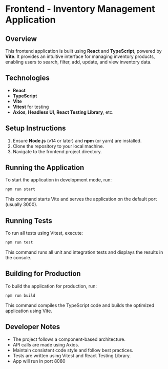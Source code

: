 # Frontend - Inventory Management Application

## Overview
This frontend application is built using **React** and **TypeScript**, powered by **Vite**. It provides an intuitive interface for managing inventory products, enabling users to search, filter, add, update, and view inventory data.

## Technologies
- **React**
- **TypeScript**
- **Vite**
- **Vitest** for testing
- **Axios**, **Headless UI**, **React Testing Library**, etc.

## Setup Instructions
1. Ensure **Node.js** (v14 or later) and **npm** (or yarn) are installed.
2. Clone the repository to your local machine.
3. Navigate to the frontend project directory.

## Running the Application
To start the application in development mode, run:
```bash
npm run start
```
This command starts Vite and serves the application on the default port (usually 3000).

## Running Tests
To run all tests using Vitest, execute:
```bash
npm run test
```
This command runs all unit and integration tests and displays the results in the console.

## Building for Production
To build the application for production, run:
```bash
npm run build
```
This command compiles the TypeScript code and builds the optimized application using Vite.

## Developer Notes
- The project follows a component-based architecture.
- API calls are made using Axios.
- Maintain consistent code style and follow best practices.
- Tests are written using Vitest and React Testing Library.
- App will run in port 8080
